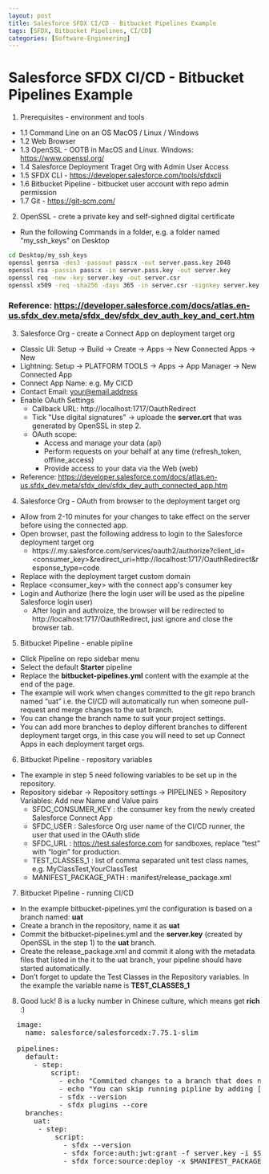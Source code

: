 ```yaml
---
layout: post
title: Salesforce SFDX CI/CD - Bitbucket Pipelines Example
tags: [SFDX, Bitbucket Pipelines, CI/CD]
categories: [Software-Engineering]
---
```


# Salesforce SFDX CI/CD - Bitbucket Pipelines Example

1. Prerequisites - environment and tools 
- 1.1 Command Line on an OS MacOS / Linux / Windows
- 1.2 Web Browser
- 1.3 OpenSSL - OOTB in MacOS and Linux. Windows: https://www.openssl.org/
- 1.4 Salesforce Deployment Traget Org with Admin User Access
- 1.5 SFDX CLI - https://developer.salesforce.com/tools/sfdxcli
- 1.6 Bitbucket Pipeline - bitbucket user account with repo admin permission
- 1.7 Git - https://git-scm.com/ 

2. OpenSSL - crete a private key and self-sighned digital certificate
- Run the following Commands in a folder, e.g. a folder named "my_ssh_keys" on Desktop
```bash
cd Desktop/my_ssh_keys
openssl genrsa -des3 -passout pass:x -out server.pass.key 2048
openssl rsa -passin pass:x -in server.pass.key -out server.key
openssl req -new -key server.key -out server.csr
openssl x509 -req -sha256 -days 365 -in server.csr -signkey server.key -out server.crt
```
### Reference: https://developer.salesforce.com/docs/atlas.en-us.sfdx_dev.meta/sfdx_dev/sfdx_dev_auth_key_and_cert.htm 

3. Salesforce Org - create a Connect App on deployment target org
- Classic UI: Setup -> Build -> Create -> Apps -> New Connected Apps -> New
- Lightning: Setup -> PLATFORM TOOLS -> Apps -> App Manager -> New Connected App
- Connect App Name: e.g. My CICD
- Contact Email: your@email.address
- Enable OAuth Settings
  - Callback URL: http://localhost:1717/OauthRedirect
  - Tick "Use digital signatures" -> uploade the **server.crt** that was generated by OpenSSL in step 2.
  - OAuth scope:
    - Access and manage your data (api)
    - Perform requests on your behalf at any time (refresh_token, offline_access)
    - Provide access to your data via the Web (web)
- Reference: https://developer.salesforce.com/docs/atlas.en-us.sfdx_dev.meta/sfdx_dev/sfdx_dev_auth_connected_app.htm

4. Salesforce Org - OAuth from browser to the deployment target org
- Allow from 2-10 minutes for your changes to take effect on the server before using the connected app.
- Open browser, past the following address to login to the Salesforce deployment target org
  - https://<org-custome-domain>.my.salesforce.com/services/oauth2/authorize?client_id=<consumer_key>&redirect_uri=http://localhost:1717/OauthRedirect&response_type=code
- Replace <org-custom-domain> with the deployment target custom domain
- Replace <consumer_key> with the connect app's consumer key
- Login and Authorize (here the login user will be used as the pipeline Salesforce login user)
  - After login and authroize, the browser will be redirected to http://localhost:1717/OauthRedirect, just ignore and close the browser tab.


5. Bitbucket Pipeline - enable pipline
- Click Pipeline on repo sidebar menu
- Select the default **Starter** pipeline
- Replace the **bitbucket-pipelines.yml** content with the example at the end of the page.
- The example will work when changes committed to the git repo branch named “uat” i.e. the CI/CD will automatically run when someone pull-request and merge changes to the uat branch. 
- You can change the branch name to suit your project settings.
- You can add more branches to deploy different branches to different deployment target orgs, in this case you will need to set up Connect Apps in each deployment target orgs.

6. Bitbucket Pipeline - repository variables
- The example in step 5 need following variables to be set up in the repository.
- Repository sidebar -> Repository settings -> PIPELINES > Repository Variables: Add new Name and Value pairs
  - SFDC_CONSUMER_KEY : the consumer key from the newly created Salesforce Connect App
  - SFDC_USER : Salesforce Org user name of the CI/CD runner, the user that used in the OAuth slide
  - SFDC_URL : https://test.salesforce.com  for sandboxes, replace “test” with “login” for production.
  - TEST_CLASSES_1 : list of comma separated unit test class names, e.g. MyClassTest,YourClassTest
  - MANIFEST_PACKAGE_PATH : manifest/release_package.xml

7. Bitbucket Pipeline - running CI/CD
- In the example bitbucket-pipelines.yml the configuration is based on a branch named: **uat**
- Create a branch in the repository, name it as **uat**
- Commit the bitbucket-pipelines.yml and the **server.key** (created by OpenSSL in the step 1) to the **uat** branch.
- Create the release_package.xml and commit it along with the metadata files that listed in the it to the uat branch, your pipeline should have started automatically.
- Don’t forget to update the Test Classes in the Repository variables. In the example the variable name is **TEST_CLASSES_1**

8. Good luck! 8 is a lucky number in Chinese culture, which means get **rich** :)
<pre>
  image:
    name: salesforce/salesforcedx:7.75.1-slim

  pipelines:
    default:
      - step:
          script:
            - echo "Commited changes to a branch that does not match the listed branches in bitbucket-pipelines.yml."
            - echo "You can skip running pipline by adding [skip ci] or [ci skip] (with []) to the git commit message."
            - sfdx --version
            - sfdx plugins --core
    branches:
      uat:
       - step:
           script:
             - sfdx --version
             - sfdx force:auth:jwt:grant -f server.key -i $SFDC_CONSUMER_KEY -u $SFDC_USER -d -s -r $SFDC_URL
             - sfdx force:source:deploy -x $MANIFEST_PACKAGE_PATH -l RunSpecifiedTests -r $TEST_CLASSES_1

</pre>